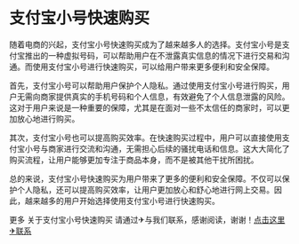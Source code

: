 # 支付宝小号快速购买

随着电商的兴起，支付宝小号快速购买成为了越来越多人的选择。支付宝小号是支付宝推出的一种虚拟号码，可以帮助用户在不泄露真实信息的情况下进行交易和沟通。而使用支付宝小号进行快速购买，可以给用户带来更多便利和安全保障。

首先，支付宝小号可以帮助用户保护个人隐私。通过使用支付宝小号进行购买，用户无需向商家提供真实的手机号码和个人信息，有效避免了个人信息泄露的风险。这对于用户来说是一种重要的保障，尤其是在面对一些不太信任的商家时，可以更加放心地进行购买。

其次，支付宝小号也可以提高购买效率。在快速购买过程中，用户可以直接使用支付宝小号与商家进行交流和沟通，无需担心后续的骚扰电话和信息。这大大简化了购买流程，让用户能够更加专注于商品本身，而不是被其他干扰所困扰。

总的来说，支付宝小号快速购买为用户带来了更多的便利和安全保障。不仅可以保护个人隐私，还可以提高购买效率，让用户更加放心和舒心地进行网上交易。因此，越来越多的用户开始选择使用支付宝小号进行快速购买。

更多 关于支付宝小号快速购买 请通过✈与我们联系，感谢阅读，谢谢！[点击这里✈联系](https://t.me/LM999bot)